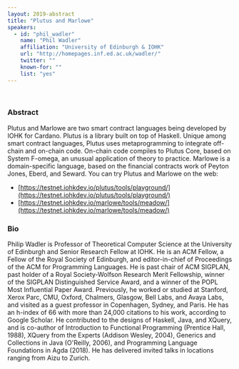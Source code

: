 ```yaml
---
layout: 2019-abstract
title: "Plutus and Marlowe"
speakers:
  - id: "phil_wadler"
    name: "Phil Wadler"
    affiliation: "University of Edinburgh & IOHK"
    url: "http://homepages.inf.ed.ac.uk/wadler/"
    twitter: ""
    known-for: ""
    list: "yes"
---
```


<br/>

### Abstract

Plutus and Marlowe are two smart contract languages being developed by
IOHK for Cardano. Plutus is a library built on top of Haskell. Unique
among smart contract languages, Plutus uses metaprogramming to
integrate off-chain and on-chain code. On-chain code compiles to
Plutus Core, based on System F-omega, an unusual application of theory
to practice. Marlowe is a domain-specific language, based on the
financial contracts work of Peyton Jones, Eberd, and Seward. You can
try Plutus and Marlowe on the web:

- [https://testnet.iohkdev.io/plutus/tools/playground/](https://testnet.iohkdev.io/plutus/tools/playground/)
- [https://testnet.iohkdev.io/marlowe/tools/meadow/](https://testnet.iohkdev.io/marlowe/tools/meadow/)

### Bio

Philip Wadler is Professor of Theoretical Computer Science at the
University of Edinburgh and Senior Research Fellow at IOHK.  He is an
ACM Fellow, a Fellow of the Royal Society of Edinburgh, and
editor-in-chief of Proceedings of the ACM for Programming Languages.
He is past chair of ACM SIGPLAN, past holder of a Royal
Society-Wolfson Research Merit Fellowship, winner of the SIGPLAN
Distinguished Service Award, and a winner of the POPL Most Influential
Paper Award.  Previously, he worked or studied at Stanford, Xerox
Parc, CMU, Oxford, Chalmers, Glasgow, Bell Labs, and Avaya Labs, and
visited as a guest professor in Copenhagen, Sydney, and Paris.  He has
an h-index of 66 with more than 24,000 citations to his work,
according to Google Scholar.  He contributed to the designs of
Haskell, Java, and XQuery, and is co-author of Introduction to
Functional Programming (Prentice Hall, 1988), XQuery from the
Experts (Addison Wesley, 2004), Generics and Collections in
Java (O'Reilly, 2006), and Programming Language Foundations
in Agda (2018). He has delivered invited talks in locations
ranging from Aizu to Zurich.














